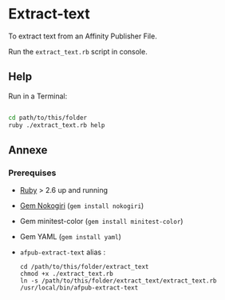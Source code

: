 # Extract-text

To extract text from an Affinity Publisher File.

Run the `extract_text.rb` script in console.

## Help

Run in a Terminal:

~~~bash

cd path/to/this/folder
ruby ./extract_text.rb help

~~~

## Annexe

<a name="prerequises"></a>

### Prerequises

* [Ruby](https://www.ruby-lang.org) > 2.6 up and running
* [Gem Nokogiri](http://nokogiri.org) (`gem install nokogiri`)
* Gem minitest-color (`gem install minitest-color`)
* Gem YAML (`gem install yaml`)
* `afpub-extract-text` alias :

  ```
  cd /path/to/this/folder/extract_text
  chmod +x ./extract_text.rb
  ln -s /path/to/this/folder/extract_text/extract_text.rb /usr/local/bin/afpub-extract-text
  ```

